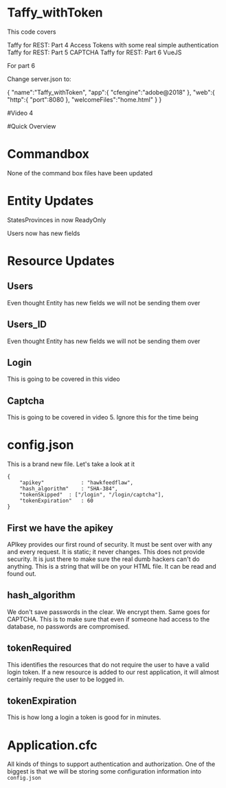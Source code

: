 # Taffy_withToken


This code covers

Taffy for REST: Part 4 Access Tokens with some real simple authentication
Taffy for REST: Part 5 CAPTCHA
Taffy for REST: Part 6 VueJS


For part 6

Change server.json to:

{
    "name":"Taffy_withToken",
    "app":{
        "cfengine":"adobe@2018"
    },
    "web":{
        "http":{
            "port":8080
        },
        "welcomeFiles":"home.html"
    }
}

#Video 4


#Quick Overview

# Commandbox

None of the command box files have been updated


# Entity Updates

StatesProvinces in now ReadyOnly

Users now has new fields

# Resource Updates

## Users

Even thought Entity has new fields we will not be sending them over

## Users_ID

Even thought Entity has new fields we will not be sending them over

## Login

This is going to be covered in this video

## Captcha

This is going to be covered in video 5. Ignore this for the time being

# config.json

This is a brand new file. Let's take a look at it

```
{
	"apikey" 			: "hawkfeedflaw",
	"hash_algorithm" 	: "SHA-384",
	"tokenSkipped" 	: ["/login", "/login/captcha"],
	"tokenExpiration" 	: 60
}
```
## First we have the apikey
APIkey provides our first round of security. It must be sent over with any and every request. It is static; it never changes. This does not provide security. It is just there to make sure the real dumb hackers can't do anything. This is a string that will be on your HTML file. It can be read and found out.

## hash_algorithm
We don't save passwords in the clear. We encrypt them. Same goes for CAPTCHA. This is to make sure that even if someone had access to the database, no passwords are compromised.

## tokenRequired
This identifies the resources that do not require the user to have a valid login token. If a new resource is added to our rest application, it will almost certainly require the user to be logged in.

## tokenExpiration
This is how long a login a token is good for in minutes.


# Application.cfc

All kinds of things to support authentication and authorization. One of the biggest is that we will be storing some configuration information into `config.json`



